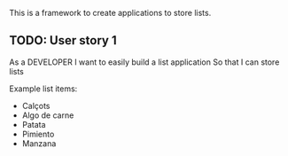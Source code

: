 This is a framework to create applications to store lists.

## TODO: User story 1

As a DEVELOPER
I want to easily build a list application
So that I can store lists

Example list items:
- Calçots
- Algo de carne
- Patata
- Pimiento
- Manzana
